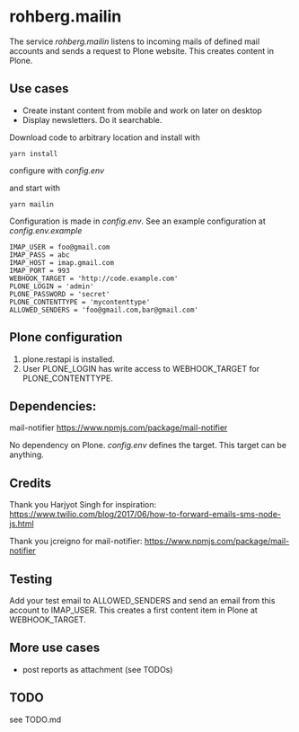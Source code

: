 # rohberg.mailin

The service *rohberg.mailin* listens to incoming mails of defined mail accounts and sends a request to Plone website. This creates content in Plone.

## Use cases

- Create instant content from mobile and work on later on desktop
- Display newsletters. Do it searchable.

Download code to arbitrary location and install with

    yarn install

configure with *config.env*

and start with

    yarn mailin

Configuration is made in *config.env*. See an example configuration at *config.env.example*

    IMAP_USER = foo@gmail.com
    IMAP_PASS = abc
    IMAP_HOST = imap.gmail.com
    IMAP_PORT = 993
    WEBHOOK_TARGET = 'http://code.example.com'
    PLONE_LOGIN = 'admin'
    PLONE_PASSWORD = 'secret'
    PLONE_CONTENTTYPE = 'mycontenttype'
    ALLOWED_SENDERS = 'foo@gmail.com,bar@gmail.com'

## Plone configuration

1. plone.restapi is installed.
2. User PLONE_LOGIN has write access to WEBHOOK_TARGET for PLONE_CONTENTTYPE.

## Dependencies:

mail-notifier https://www.npmjs.com/package/mail-notifier

No dependency on Plone. *config.env* defines the target. This target can be anything.

## Credits

Thank you Harjyot Singh for inspiration:
 https://www.twilio.com/blog/2017/06/how-to-forward-emails-sms-node-js.html

Thank you jcreigno for mail-notifier:
https://www.npmjs.com/package/mail-notifier

## Testing

Add your test email to ALLOWED_SENDERS and send an email from this account to IMAP_USER. This creates a first content item in Plone at WEBHOOK_TARGET.

## More use cases

- post reports as attachment (see TODOs)

## TODO

see TODO.md
